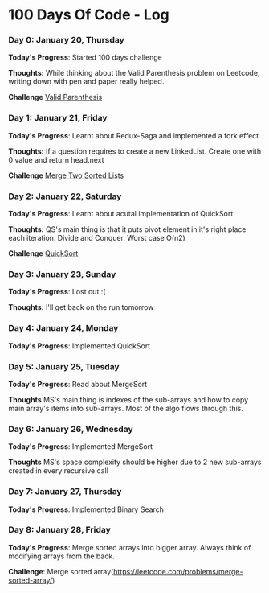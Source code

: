 # 100 Days Of Code - Log

### Day 0: January 20, Thursday 

**Today's Progress**: Started 100 days challenge

**Thoughts:** While thinking about the Valid Parenthesis problem on Leetcode, writing down with pen and paper really helped. 

**Challenge** [Valid Parenthesis](https://leetcode.com/problems/valid-parentheses/)


### Day 1: January 21, Friday 

**Today's Progress**: Learnt about Redux-Saga and implemented a fork effect

**Thoughts:** If a question requires to create a new LinkedList. Create one with 0 value and return head.next 

**Challenge** [Merge Two Sorted Lists](https://leetcode.com/problems/merge-two-sorted-lists/)

### Day 2: January 22, Saturday 

**Today's Progress**: Learnt about acutal implementation of QuickSort

**Thoughts:** QS's main thing is that it puts pivot element in it's right place each iteration. Divide and Conquer. Worst case O(n2)

**Challenge** [QuickSort](https://www.programiz.com/dsa/quick-sort)

### Day 3: January 23, Sunday 

**Today's Progress**: Lost out :(

**Thoughts:** I'll get back on the run tomorrow

### Day 4: January 24, Monday 

**Today's Progress**: Implemented QuickSort

### Day 5: January 25, Tuesday 

**Today's Progress**: Read about MergeSort

**Thoughts** MS's main thing is indexes of the sub-arrays and how to copy main array's items into sub-arrays. Most of the algo flows through this.

### Day 6: January 26, Wednesday 

**Today's Progress**: Implemented MergeSort

**Thoughts** MS's space complexity should be higher due to 2 new sub-arrays created in every recursive call

### Day 7: January 27, Thursday 

**Today's Progress**: Implemented Binary Search

### Day 8: January 28, Friday 

**Today's Progress**: Merge sorted arrays into bigger array. Always think of modifying arrays from the back.

**Challenge**: Merge sorted array(https://leetcode.com/problems/merge-sorted-array/)


